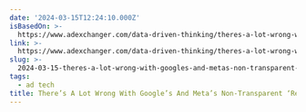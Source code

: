 ```yaml
---
date: '2024-03-15T12:24:10.000Z'
isBasedOn: >-
  https://www.adexchanger.com/data-driven-thinking/theres-a-lot-wrong-with-google-and-metas-non-transparent-refund-practices/
link: >-
  https://www.adexchanger.com/data-driven-thinking/theres-a-lot-wrong-with-google-and-metas-non-transparent-refund-practices/
slug: >-
  2024-03-15-theres-a-lot-wrong-with-googles-and-metas-non-transparent-refund-pract
tags:
  - ad tech
title: There’s A Lot Wrong With Google’s And Meta’s Non-Transparent ‘Refund’ Pract
---
```


